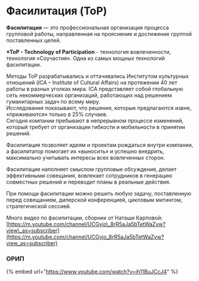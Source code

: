 # Фасилитация \(ToP\)

**Фасилитация** — это профессиональная организация процесса групповой работы, направленная на прояснение и достижение группой поставленных целей.   
  
**\*ToP - Technology of Participation** - технология вовлеченности, технология «Соучастия». Одна из самых мощных технологий фасилитации.   
  
Методы ToP разрабатывались и оттачивались Институтом культурных отношений \(ICA – Institute of Cultural Affairs\) на протяжении 40 лет работы в разных уголках мира. ICA представляет собой глобальную сеть некоммерческих организаций, работающих над решением гуманитарных задач по всему миру.   
Исследования показывают, что решения, которые предлагаются извне, «приживаются» только в 25% случаев.   
Сегодня компании пребывают в непрерывном процессе изменений, который требует от организации гибкости и мобильности в принятии решений.   
  
Фасилитация позволяет идеям и проектам рождаться внутри компании, а фасилитатор помогает их «выносить» и успешно внедрить, максимально учитывать интересы всех вовлеченных сторон.   
  
Фасилитация наполняет смыслом групповые обсуждения, делает эффективными совещания, вовлекает сотрудников в генерацию совместных решений и переводит планы в реальные действия.   
  
При помощи фасилитации можно решить любую задачу, поставленную перед совещанием, дилерской конференцией, цикловым митингом, стратегической сессией. 

Много видео по фасилитации, сборник от Наташи Карповой: [https://m.youtube.com/channel/UCGyjo\_8rR5aJa5bTetWaZyw?view\_as=subscriber](https://m.youtube.com/channel/UCGyjo_8rR5aJa5bTetWaZyw?view_as=subscriber)

### ОРИП

{% embed url="https://www.youtube.com/watch?v=ih11BuJCcJ4" %}

